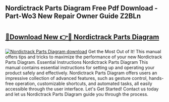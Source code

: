 ## Nordictrack Parts Diagram Free Pdf Download - Part-Wo3 New Repair Owner Guide Z2BLn

# <h2><a href="http://dfrv1p.blite.top/?on=Nordictrack+Parts+Diagram">🔗Download New 👉🔴 Nordictrack Parts Diagram</a></h2>

[![Nordictrack Parts Diagram download](https://i.imgur.com/lujVjoI.png)](http://dfrv1p.blite.top/?on=Nordictrack+Parts+Diagram)
Get the Most Out of It! This manual offers tips and tricks to maximize the performance of your new Nordictrack Parts Diagram. Essential Instructions Nordictrack Parts Diagram This manual contains essential instructions for setting up and operating your product safely and effectively. Nordictrack Parts Diagram offers users an impressive collection of advanced features, such as gesture control, hands-free operation, customizable shortcuts, and automated tasks, all easily accessible through the user interface. Let's Get Started! Contact us today and let us Nordictrack Parts Diagram guide you through the process.
